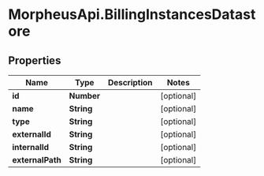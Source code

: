 # MorpheusApi.BillingInstancesDatastore

## Properties

Name | Type | Description | Notes
------------ | ------------- | ------------- | -------------
**id** | **Number** |  | [optional] 
**name** | **String** |  | [optional] 
**type** | **String** |  | [optional] 
**externalId** | **String** |  | [optional] 
**internalId** | **String** |  | [optional] 
**externalPath** | **String** |  | [optional] 


